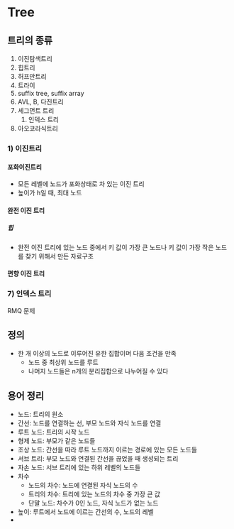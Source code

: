 # Tree

## 트리의 종류

1. 이진탐색트리
2. 힙트리
3. 허프만트리
4. 트라이
5. suffix tree, suffix array
6. AVL, B, 다진트리
7. 세그먼트 트리
   1. 인덱스 트리
8. 아오코라식트리

### 1) 이진트리

#### 포화이진트리

* 모든 레벨에 노드가 포화상태로 차 있는 이진 트리
* 높이가 h일 때, 최대 노드

#### 완전 이진 트리

##### 힙

* 완전 이진 트리에 있는 노드 중에서 키 값이 가장 큰 노드나 키 값이 가장 작은 노드를 찾기 위해서 만든 자료구조

#### 편향 이진 트리



### 7) 인덱스 트리

RMQ 문제

## 정의

* 한 개 이상의 노드로 이루어진 유한 집합이며 다음 조건을 만족
  * 노드 중 최상위 노드를 루트
  * 나머지 노드들은 n개의 분리집합으로 나누어질 수 있다



## 용어 정리

* 노드: 트리의 원소
* 간선: 노드를 연결하는 선, 부모 노드와 자식 노드를 연결
* 루트 노드: 트리의 시작 노드
* 형제 노드: 부모가 같은 노드들
* 조상 노드: 간선을 따라 루트 노드까지 이르는 경로에 있는 모든 노드들
* 서브 트리: 부모 노드와 연결된 간선을 끊었을 때 생성되는 트리
* 자손 노드: 서브 트리에 있는 하위 레벨의 노드들
* 차수
  * 노드의 차수: 노드에 연결된 자식 노드의 수
  * 트리의 차수: 트리에 있는 노드의 차수 중 가장 큰 값
  * 단말 노드: 차수가 0인 노드, 자식 노드가 없는 노드
* 높이: 루트에서 노드에 이르는 간선의 수, 노드의 레벨
* 